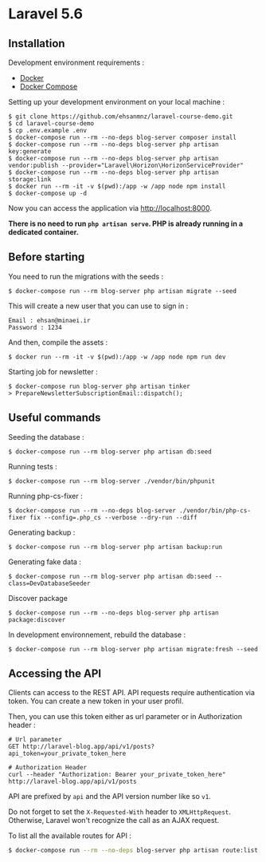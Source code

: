 # Laravel 5.6 

## Installation

Development environment requirements :
- [Docker](https://www.docker.com)
- [Docker Compose](https://docs.docker.com/compose/install/)

Setting up your development environment on your local machine :
```
$ git clone https://github.com/ehsanmnz/laravel-course-demo.git
$ cd laravel-course-demo
$ cp .env.example .env
$ docker-compose run --rm --no-deps blog-server composer install
$ docker-compose run --rm --no-deps blog-server php artisan key:generate
$ docker-compose run --rm --no-deps blog-server php artisan vendor:publish --provider="Laravel\Horizon\HorizonServiceProvider"
$ docker-compose run --rm --no-deps blog-server php artisan storage:link
$ docker run --rm -it -v $(pwd):/app -w /app node npm install
$ docker-compose up -d
```

Now you can access the application via [http://localhost:8000](http://localhost:8000).

**There is no need to run ```php artisan serve```. PHP is already running in a dedicated container.**

## Before starting
You need to run the migrations with the seeds :
```
$ docker-compose run --rm blog-server php artisan migrate --seed
```

This will create a new user that you can use to sign in :
```
Email : ehsan@minaei.ir
Password : 1234
```

And then, compile the assets :
```
$ docker run --rm -it -v $(pwd):/app -w /app node npm run dev
```

Starting job for newsletter :
```
$ docker-compose run blog-server php artisan tinker
> PrepareNewsletterSubscriptionEmail::dispatch();
```

## Useful commands
Seeding the database :
```
$ docker-compose run --rm blog-server php artisan db:seed
```

Running tests :
```
$ docker-compose run --rm blog-server ./vendor/bin/phpunit
```

Running php-cs-fixer :
```
$ docker-compose run --rm --no-deps blog-server ./vendor/bin/php-cs-fixer fix --config=.php_cs --verbose --dry-run --diff
```

Generating backup :
```
$ docker-compose run --rm blog-server php artisan backup:run
```

Generating fake data :
```
$ docker-compose run --rm blog-server php artisan db:seed --class=DevDatabaseSeeder
```

Discover package
```
$ docker-compose run --rm --no-deps blog-server php artisan package:discover
```

In development environnement, rebuild the database :
```
$ docker-compose run --rm blog-server php artisan migrate:fresh --seed
```

## Accessing the API

Clients can access to the REST API. API requests require authentication via token. You can create a new token in your user profil.

Then, you can use this token either as url parameter or in Authorization header :

```
# Url parameter
GET http://laravel-blog.app/api/v1/posts?api_token=your_private_token_here

# Authorization Header
curl --header "Authorization: Bearer your_private_token_here" http://laravel-blog.app/api/v1/posts
```

API are prefixed by ```api``` and the API version number like so ```v1```.

Do not forget to set the ```X-Requested-With``` header to ```XMLHttpRequest```. Otherwise, Laravel won't recognize the call as an AJAX request.

To list all the available routes for API :

```bash
$ docker-compose run --rm --no-deps blog-server php artisan route:list --path=api
```